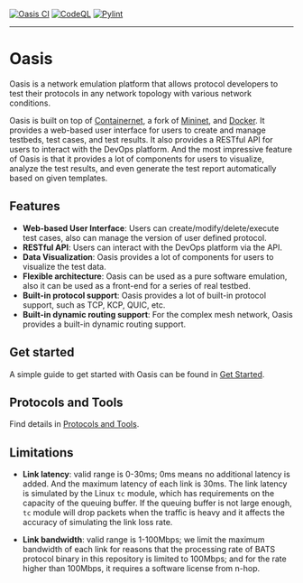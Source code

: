 
[![Oasis CI](https://github.com/n-hop/oasis/actions/workflows/.github.ci.yml/badge.svg)](https://github.com/n-hop/oasis/actions/workflows/.github.ci.yml)
[![CodeQL](https://github.com/n-hop/oasis/actions/workflows/codeql.yml/badge.svg)](https://github.com/n-hop/oasis/actions/workflows/codeql.yml)
[![Pylint](https://github.com/n-hop/oasis/actions/workflows/pylint.yml/badge.svg)](https://github.com/n-hop/oasis/actions/workflows/pylint.yml)

-----

# Oasis

Oasis is a network emulation platform that allows protocol developers to test their protocols in any network topology with various network conditions.

Oasis is built on top of [Containernet](https://github.com/containernet/containernet/), a fork of [Mininet](http://mininet.org/), and [Docker](https://www.docker.com/). It provides a web-based user interface for users to create and manage testbeds, test cases, and test results. It also provides a RESTful API for users to interact with the DevOps platform. And the most impressive feature of Oasis is that it provides a lot of components for users to visualize, analyze the test results, and even generate the test report automatically based on given templates.

## Features

- **Web-based User Interface**: Users can create/modify/delete/execute test cases, also can manage the version of user defined protocol.
- **RESTful API**: Users can interact with the DevOps platform via the API.
- **Data Visualization**: Oasis provides a lot of components for users to visualize the test data.
- **Flexible architecture**: Oasis can be used as a pure software emulation, also it can be used as a front-end for a series of real testbed.
- **Built-in protocol support**: Oasis provides a lot of built-in protocol support, such as TCP, KCP, QUIC, etc.
- **Built-in dynamic routing support**: For the complex mesh network, Oasis provides a built-in dynamic routing support.

## Get started

A simple guide to get started with Oasis can be found in [Get Started](docs/get-started.md).

## Protocols and Tools

Find details in [Protocols and Tools](docs/protocols_and_tools.md).

## Limitations

- **Link latency**: valid range is 0-30ms; 0ms means no additional latency is added. And the maximum latency of each link is 30ms.
  The link latency is simulated by the Linux `tc` module, which has requirements on the capacity of the queuing buffer. If the queuing buffer is not large enough, `tc` module will drop packets when the traffic is heavy and it affects the accuracy of simulating the link loss rate.
  
- **Link bandwidth**: valid range is 1-100Mbps; we limit the maximum bandwidth of each link for reasons that the processing rate of BATS protocol binary in this repository is limited to 100Mbps; and for the rate higher than 100Mbps, it requires a software license from n-hop.
